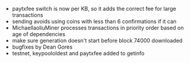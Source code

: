 * paytxfee switch is now per KB, so it adds the correct fee for large transactions
* sending avoids using coins with less than 6 confirmations if it can
* MichaellaoliuMiner processes transactions in priority order based on age of dependencies
* make sure generation doesn't start before block 74000 downloaded
* bugfixes by Dean Gores
* testnet, keypoololdest and paytxfee added to getinfo
